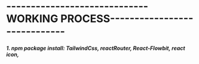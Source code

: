 # -----------------------------WORKING PROCESS-----------------------------

##### 1. npm package install: TailwindCss, reactRouter, React-Flowbit, react icon,
